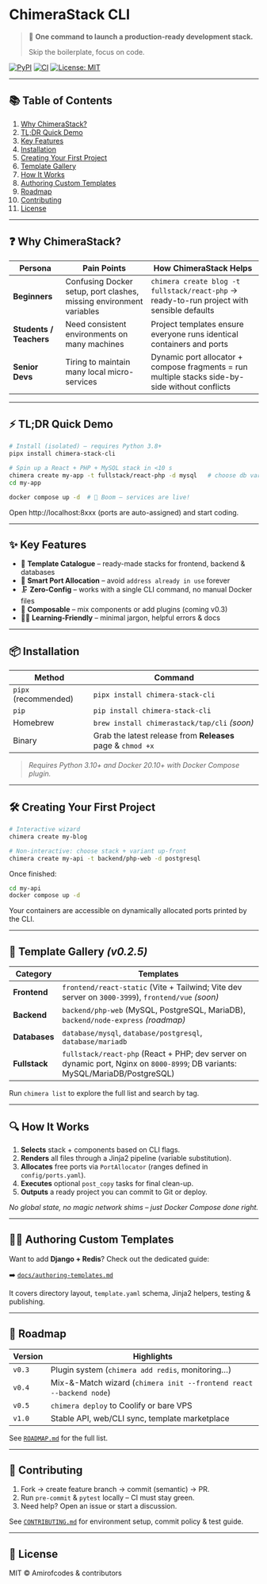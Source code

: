 # ChimeraStack CLI

> 🐉 **One command to launch a production-ready development stack.**
>
> Skip the boilerplate, focus on code.

[![PyPI](https://img.shields.io/pypi/v/chimera-stack-cli)](https://pypi.org/project/chimera-stack-cli)
[![CI](https://github.com/Amirofcodes/ChimeraStack_CLI/actions/workflows/ci.yml/badge.svg)](https://github.com/Amirofcodes/ChimeraStack_CLI/actions)
[![License: MIT](https://img.shields.io/badge/License-MIT-yellow.svg)](LICENSE)

---

## 📚 Table of Contents

1. [Why ChimeraStack?](#-why-chimerastack)
2. [TL;DR Quick Demo](#-tldr-quick-demo)
3. [Key Features](#-key-features)
4. [Installation](#-installation)
5. [Creating Your First Project](#-creating-your-first-project)
6. [Template Gallery](#-template-gallery)
7. [How It Works](#-how-it-works)
8. [Authoring Custom Templates](#-authoring-custom-templates)
9. [Roadmap](#-roadmap)
10. [Contributing](#-contributing)
11. [License](#-license)

---

## ❓ Why ChimeraStack?

| Persona                 | Pain Points                                                         | How ChimeraStack Helps                                                                          |
| ----------------------- | ------------------------------------------------------------------- | ----------------------------------------------------------------------------------------------- |
| **Beginners**           | Confusing Docker setup, port clashes, missing environment variables | `chimera create blog -t fullstack/react-php` → ready-to-run project with sensible defaults      |
| **Students / Teachers** | Need consistent environments on many machines                       | Project templates ensure everyone runs identical containers and ports                           |
| **Senior Devs**         | Tiring to maintain many local micro-services                        | Dynamic port allocator + compose fragments = run multiple stacks side-by-side without conflicts |

---

## ⚡ TL;DR Quick Demo

```bash
# Install (isolated) – requires Python 3.8+
pipx install chimera-stack-cli

# Spin up a React + PHP + MySQL stack in <10 s
chimera create my-app -t fullstack/react-php -d mysql   # choose db variant
cd my-app

docker compose up -d  # 🚀 Boom – services are live!
```

Open http://localhost:8xxx (ports are auto-assigned) and start coding.

---

## ✨ Key Features

- 🔌 **Template Catalogue** – ready-made stacks for frontend, backend & databases
- 🔄 **Smart Port Allocation** – avoid `address already in use` forever
- 🗜️ **Zero-Config** – works with a single CLI command, no manual Docker files
- 🧩 **Composable** – mix components or add plugins (coming v0.3)
- 🧑‍🎓 **Learning-Friendly** – minimal jargon, helpful errors & docs

---

## 📦 Installation

| Method               | Command                                                     |
| -------------------- | ----------------------------------------------------------- |
| `pipx` (recommended) | `pipx install chimera-stack-cli`                            |
| `pip`                | `pip install chimera-stack-cli`                             |
| Homebrew             | `brew install chimerastack/tap/cli` _(soon)_                |
| Binary               | Grab the latest release from **Releases** page & `chmod +x` |

> _Requires Python 3.10+ and Docker 20.10+ with Docker Compose plugin._

---

## 🛠️ Creating Your First Project

```bash
# Interactive wizard
chimera create my-blog

# Non-interactive: choose stack + variant up-front
chimera create my-api -t backend/php-web -d postgresql
```

Once finished:

```bash
cd my-api
docker compose up -d
```

Your containers are accessible on dynamically allocated ports printed by the CLI.

---

## 🎨 Template Gallery _(v0.2.5)_

| Category      | Templates                                                                                                                               |
| ------------- | --------------------------------------------------------------------------------------------------------------------------------------- |
| **Frontend**  | `frontend/react-static` (Vite + Tailwind; Vite dev server on <code>3000-3999</code>), `frontend/vue` _(soon)_                           |
| **Backend**   | `backend/php-web` (MySQL, PostgreSQL, MariaDB), `backend/node-express` _(roadmap)_                                                      |
| **Databases** | `database/mysql`, `database/postgresql`, `database/mariadb`                                                                             |
| **Fullstack** | `fullstack/react-php` (React + PHP; dev server on dynamic port, Nginx on <code>8000-8999</code>; DB variants: MySQL/MariaDB/PostgreSQL) |

Run `chimera list` to explore the full list and search by tag.

---

## 🔍 How It Works

1. **Selects** stack + components based on CLI flags.
2. **Renders** all files through a Jinja2 pipeline (variable substitution).
3. **Allocates** free ports via `PortAllocator` (ranges defined in `config/ports.yaml`).
4. **Executes** optional `post_copy` tasks for final clean-up.
5. **Outputs** a ready project you can commit to Git or deploy.

_No global state, no magic network shims – just Docker Compose done right._

---

## 🧑‍🎨 Authoring Custom Templates

Want to add **Django + Redis**? Check out the dedicated guide:

➡️ [`docs/authoring-templates.md`](docs/authoring-templates.md)

It covers directory layout, `template.yaml` schema, Jinja2 helpers, testing & publishing.

---

## 🔮 Roadmap

| Version | Highlights                                                          |
| ------- | ------------------------------------------------------------------- |
| `v0.3`  | Plugin system (`chimera add redis`, monitoring…)                    |
| `v0.4`  | Mix-&-Match wizard (`chimera init --frontend react --backend node`) |
| `v0.5`  | `chimera deploy` to Coolify or bare VPS                             |
| `v1.0`  | Stable API, web/CLI sync, template marketplace                      |

See [`ROADMAP.md`](ROADMAP.md) for the full list.

---

## 🤝 Contributing

1. Fork → create feature branch → commit (semantic) → PR.
2. Run `pre-commit` & `pytest` locally – CI must stay green.
3. Need help? Open an issue or start a discussion.

See [`CONTRIBUTING.md`](CONTRIBUTING.md) for environment setup, commit policy & test guide.

---

## 📄 License

MIT © Amirofcodes & contributors

